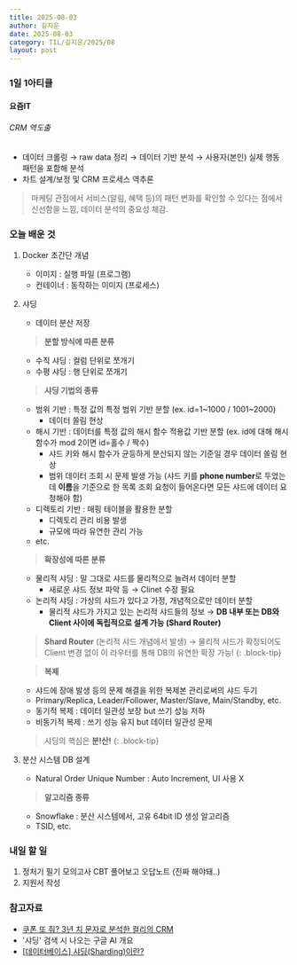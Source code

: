 ```yaml
---
title: 2025-08-03
author: 길지운
date: 2025-08-03
category: TIL/길지운/2025/08
layout: post
---
```


### 1일 1아티클
#### 요즘IT
###### CRM 역도출
- 데이터 크롤링 → raw data 정리 → 데이터 기반 분석 → 사용자(본인) 실제 행동 패턴을 포함해 분석
- 차트 설계/보정 및 CRM 프로세스 역추론
  
> 마케팅 관점에서 서비스(알림, 혜택 등)의 패턴 변화를 확인할 수 있다는 점에서 신선함을 느낌, 데이터 분석의 중요성 체감.
  
### 오늘 배운 것  
1. Docker 초간단 개념
    - 이미지 : 실행 파일 (프로그램)
    - 컨테이너 : 동작하는 이미지 (프로세스)
  
2. 샤딩
    - 데이터 분산 저장
  
    > **분할 방식에 따른 분류**
      - 수직 샤딩 : 컬럼 단위로 쪼개기
      - 수평 샤딩 : 행 단위로 쪼개기
  
    > **샤딩 기법의 종류**
      - 범위 기반 : 특정 값의 특정 범위 기반 분할 (ex. id=1~1000 / 1001~2000)
        - 데이터 쏠림 현상
      - 해시 기반 : 데이터를 특정 값의 해시 함수 적용값 기반 분할 (ex. id에 대해 해시 함수가 mod 2이면 id=홀수 / 짝수)
        - 샤드 키와 해시 함수가 균등하게 분산되지 않는 기준일 경우 데이터 쏠림 현상
        - 범위 데이터 조회 시 문제 발생 가능 (샤드 키를 **phone number**로 두었는데 **이름**을 기준으로 한 목록 조회 요청이 들어온다면 모든 샤드에 데이터 요청해야 함)
      - 디렉토리 기반 : 매핑 테이블을 활용한 분할
        - 디렉토리 관리 비용 발생
        - 규모에 따라 유연한 관리 가능
      - etc.

    > **확장성에 따른 분류**
      - 물리적 샤딩 : 말 그대로 샤드를 물리적으로 늘려서 데이터 분할
        - 새로운 샤드 정보 파악 등 → Clinet 수정 필요
      - 논리적 샤딩 : 가상의 샤드가 있다고 가정, 개념적으로만 데이터 분할
        - 물리적 샤드가 가지고 있는 논리적 샤드들의 정보 → **DB 내부 또는 DB와 Client 사이에 독립적으로 설계 가능 (Shard Router)**
        
      > **Shard Router** (논리적 샤드 개념에서 발생) → 물리적 샤드가 확정되어도 Client 변경 없이 이 라우터를 통해 DB의 유연한 확장 가능!
      {: .block-tip}
    
    > **복제**
      - 샤드에 장애 발생 등의 문제 해결을 위한 복제본 관리로써의 샤드 두기
      - Primary/Replica, Leader/Follower, Master/Slave, Main/Standby, etc.
      - 동기적 복제 : 데이터 일관성 보장 but 쓰기 성능 저하
      - 비동기적 복제 : 쓰기 성능 유지 but 데이터 일관성 문제
  
    > 샤딩의 핵심은 **분!산!**
    {: .block-tip}
  
3. 분산 시스템 DB 설계
    - Natural Order Unique Number : Auto Increment, UI 사용 X
    
    > **알고리즘 종류**
      - Snowflake : 분산 시스템에서, 고유 64bit ID 생성 알고리즘
      - TSID, etc.
  
### 내일 할 일
1. 정처기 필기 모의고사 CBT 풀어보고 오답노트 (진짜 해야돼..)
2. 지원서 작성
  
### 참고자료
- [쿠폰 또 줘? 3년 치 문자로 분석한 컬리의 CRM](https://yozm.wishket.com/magazine/detail/2496/)
- '샤딩' 검색 시 나오는 구글 AI 개요
- [[데이터베이스] 샤딩(Sharding)이란?](https://velog.io/@kyeun95/%EB%8D%B0%EC%9D%B4%ED%84%B0%EB%B2%A0%EC%9D%B4%EC%8A%A4-%EC%83%A4%EB%94%A9Sharding%EC%9D%B4%EB%9E%80)
